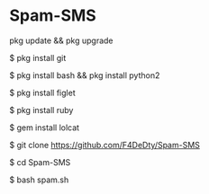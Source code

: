 # Spam-SMS
pkg update && pkg upgrade

$ pkg install git

$ pkg install bash && pkg install python2

$ pkg install figlet

$ pkg install ruby

$ gem install lolcat

$ git clone https://github.com/F4DeDty/Spam-SMS

$ cd Spam-SMS

$ bash spam.sh
